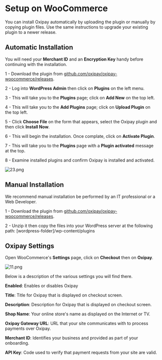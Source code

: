 <h1>Setup on WooCommerce</h1>

You can install Oxipay automatically by uploading the plugin or manually by copying plugin files. Use the same instructions to upgrade your existing plugin to a newer release.

## Automatic Installation

<div class="panel">
  You will need your <b>Merchant ID</b> and an <b>Encryption Key</b> handy before continuing with the installation.
</div>

1 - Download the plugin from [github.com/oxipay/oxipay-woocommerce/releases](https://github.com/oxipay/oxipay-woocommerce/releases).

2 - Log into **WordPress Admin** then click on **Plugins** on the left menu.

3 - This will take you to the **Plugins** page; click on **Add New** on the top left.

4 - This will take you to the **Add Plugins** page; click on **Upload Plugin** on the top left.

5 - Click **Choose File** on the form that appears, select the Oxipay plugin and then click **Install Now**.

6 - This will begin the installation. Once complate, click on **Activate Plugin**.

7 - This will take you to the **Plugins** page with a **Plugin activated** message at the top.

8 - Examine installed plugins and confirm Oxipay is installed and activated.

![23.png](/img/platforms/woocommerce/23.png)

## Manual Installation

<div class="panel">
  We recommend manual installation be performed by an IT professional or a Web Developer.
</div>

1 - Download the plugin from [github.com/oxipay/oxipay-woocommerce/releases](https://github.com/oxipay/oxipay-woocommerce/releases).

2 - Unzip it then copy the files into your WordPress server at the following path: [wordpress-folder]/wp-content/plugins

<h2>Oxipay Settings</h2>

Open WooCommerce's **Settings** page, click on **Checkout** then on **Oxipay**.

![11.png](/img/platforms/woocommerce/11.png)

Below is a description of the various settings you will find there.

**Enabled**: Enables or disables Oxipay

**Title**: Title for Oxipay that is displayed on checkout screen.

**Description**: Description for Oxipay that is displayed on checkout screen.

**Shop Name**: Your online store's name as displayed on the Internet or TV.

**Oxipay Gateway URL**: URL that your site communicates with to process payments over Oxipay.

**Merchant ID**: Identifies your business and provided as part of your onboarding.

**API Key**: Code used to verify that payment requests from your site are valid. 
